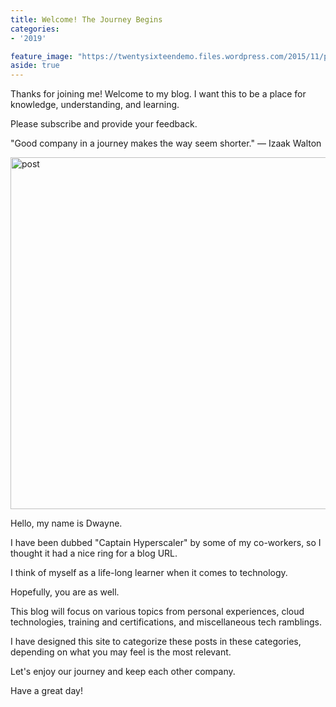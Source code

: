 ```yaml
---
title: Welcome! The Journey Begins
categories:
- '2019'

feature_image: "https://twentysixteendemo.files.wordpress.com/2015/11/post.png"
aside: true
---
```


Thanks for joining me! Welcome to my blog. I want this to be a place for knowledge, understanding, and learning.

Please subscribe and provide your feedback.

"Good company in a journey makes the way seem shorter." — Izaak Walton

<img class="size-full wp-image-7" src="https://twentysixteendemo.files.wordpress.com/2015/11/post.png" alt="post" width="1000" height="563">


Hello, my name is Dwayne.

I have been dubbed "Captain Hyperscaler" by some of my co-workers, so I thought it had a nice ring for a blog URL.

I think of myself as a life-long learner when it comes to technology. 

Hopefully, you are as well. 

This blog will focus on various topics from personal experiences, cloud technologies, training and certifications, and miscellaneous tech ramblings.

I have designed this site to categorize these posts in these categories, depending on what you may feel is the most relevant.

Let's enjoy our journey and keep each other company.

Have a great day!